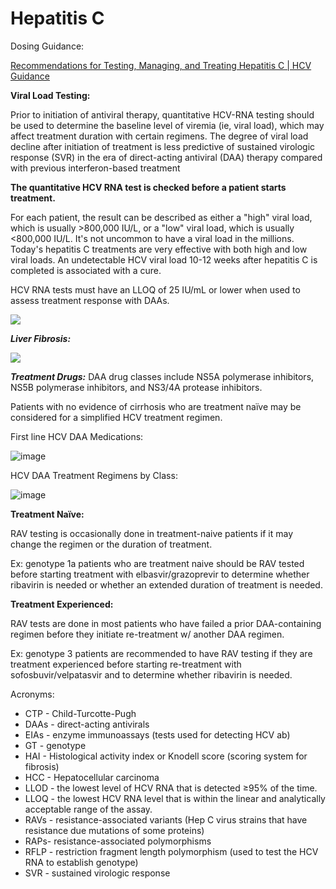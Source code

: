 # Hepatitis C

Dosing Guidance:

[Recommendations for Testing, Managing, and Treating Hepatitis C | HCV Guidance](https://www.hcvguidelines.org/)

**Viral Load Testing:** 

Prior to initiation of antiviral therapy, quantitative HCV-RNA testing should be used to determine the baseline level of viremia (ie, viral load), which may affect treatment duration with certain regimens. The degree of viral load decline after initiation of treatment is less predictive of sustained virologic response (SVR) in the era of direct-acting antiviral (DAA) therapy compared with previous interferon-based treatment 


**The quantitative HCV RNA test is checked before a patient starts treatment.**

For each patient, the result can be described as either a "high" viral load, which is usually >800,000 IU/L, or a "low" viral load, which is usually <800,000 IU/L. It's not uncommon to have a viral load in the millions. Today's hepatitis C treatments are very effective with both high and low viral loads. An undetectable HCV viral load 10-12 weeks after hepatitis C is completed is associated with a cure.

HCV RNA tests must have an LLOQ of 25 IU/mL or lower when used to assess treatment response with DAAs.

![](https://user-images.githubusercontent.com/122046056/227419702-1156cdba-5bfb-41e6-9bf7-1b02313bb751.png)

***Liver Fibrosis:***

![](https://user-images.githubusercontent.com/122046056/227419831-b962bf47-e505-427a-8021-fd5b387fd8e5.png)

***Treatment Drugs:***
DAA drug classes include NS5A polymerase inhibitors, NS5B polymerase inhibitors, and NS3/4A protease inhibitors.

Patients with no evidence of cirrhosis who are treatment naïve may be considered for a simplified HCV treatment regimen.

First line HCV DAA Medications: 

![image](https://user-images.githubusercontent.com/122046056/227420175-f998e332-81eb-46f8-864b-8a502f382a8f.png)


HCV DAA Treatment Regimens by Class:  

![image](https://user-images.githubusercontent.com/122046056/227420292-b01eb526-53bd-40d2-af78-32d83d377474.png)

**Treatment Naïve:**

RAV testing is occasionally done in treatment-naive patients if it may change the regimen or the duration of treatment.

Ex: genotype 1a patients who are treatment naive should be RAV tested before starting treatment with elbasvir/grazoprevir to determine whether ribavirin is needed or whether an extended duration of treatment is needed.

**Treatment Experienced:**

RAV tests are done in most patients who have failed a prior DAA-containing regimen before they initiate re-treatment w/ another DAA regimen.

Ex: genotype 3 patients are recommended to have RAV testing if they are treatment experienced before starting re-treatment with sofosbuvir/velpatasvir and to determine whether ribavirin is needed.


Acronyms:
- CTP - Child-Turcotte-Pugh
- DAAs - direct-acting antivirals
- EIAs - enzyme immunoassays (tests used for detecting HCV ab)
- GT - genotype
- HAI - Histological activity index or Knodell score (scoring system for fibrosis)
- HCC - Hepatocellular carcinoma
- LLOD - the lowest level of HCV RNA that is detected ≥95% of the time.
- LLOQ - the lowest HCV RNA level that is within the linear and analytically acceptable range of the assay.
- RAVs - resistance-associated variants (Hep C virus strains that have resistance due mutations of some proteins)
- RAPs- resistance-associated polymorphisms
- RFLP - restriction fragment length polymorphism (used to test the HCV RNA to establish genotype)
- SVR - sustained virologic response




